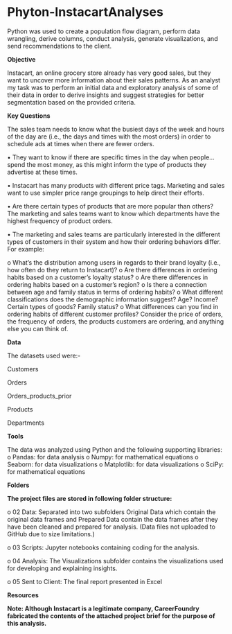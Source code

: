 # Phyton-InstacartAnalyses

<p>Python was used to create a population flow diagram, perform data wrangling, derive columns, conduct analysis, generate visualizations, and send recommendations to the client.</p>
<p><b>Objective</b></p>
<p>Instacart, an online grocery store already has very good sales, but they want to uncover more information about their sales patterns. As an analyst my task was to perform an initial data and exploratory analysis of some of their data in order to derive insights and suggest strategies for better segmentation based on the provided criteria. </p>
<p><b>Key Questions</b></p>
<p>The sales team needs to know what the busiest days of the week and hours of the day are (i.e., the days and times with the most orders) in order to schedule ads at times when there are fewer orders.

  •	They want to know if there are specific times in the day when people…
spend the most money, as this might inform the type of products they advertise at these times.
  
•	Instacart has many products with different price tags. Marketing and sales want to use simpler price range groupings to help direct their efforts.

•	Are there certain types of products that are more popular than others? The marketing and sales teams want to know which departments have the highest frequency of product orders.

•	The marketing and sales teams are particularly interested in the different types of customers in their system and how their ordering behaviors differ. For example:

o	What’s the distribution among users in regards to their brand loyalty (i.e., how often do they return to Instacart)?
o	Are there differences in ordering habits based on a customer’s loyalty status?
o	Are there differences in ordering habits based on a customer’s region?
o	Is there a connection between age and family status in terms of ordering habits?
o	What different classifications does the demographic information suggest? Age? Income? Certain types of goods? Family status?
o	What differences can you find in ordering habits of different customer profiles? Consider the price of orders, the frequency of orders, the products customers are ordering, and anything else you can think of.</p>
<p><b>Data</b></p>
<p>The datasets used were:-
  
Customers

Orders

Orders_products_prior

Products

Departments</p>

<p><b>Tools</b></p>
<p>The data was analyzed using Python and the following supporting libraries:
o	Pandas: for data analysis
o	Numpy: for mathematical equations
o	Seaborn: for data visualizations
o	Matplotlib: for data visualizations
o	SciPy: for mathematical equations</p>
<p><b>Folders</b></p>

<b>The project files are stored in following folder structure:</b>
  
o	02 Data: Separated into two subfolders Original Data which contain the original data frames and Prepared Data contain the data frames after they have been cleaned and prepared for analysis. (Data files not uploaded to GitHub due to size limitations.)

o	03 Scripts: Jupyter notebooks containing coding for the analysis.

o	04 Analysis: The Visualizations subfolder contains the visualizations used for developing and explaining insights.

o	05 Sent to Client: The final report presented in Excel</p>

<p><b>Resources<b/></p>
<p>Note: Although Instacart is a legitimate company, CareerFoundry fabricated the contents of the attached project brief for the purpose of this analysis.</p>
